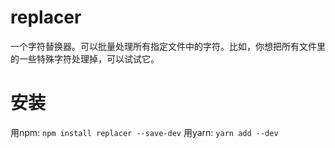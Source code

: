 # replacer
一个字符替换器。可以批量处理所有指定文件中的字符。比如，你想把所有文件里的一些特殊字符处理掉，可以试试它。

# 安装
用npm: `npm install replacer --save-dev`
用yarn: `yarn add --dev`

